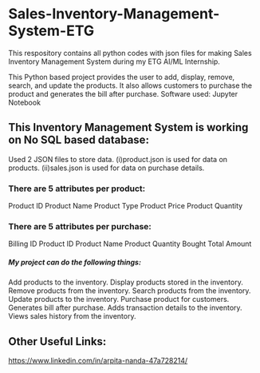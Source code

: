 # Sales-Inventory-Management-System-ETG
This respository contains all python codes with json files for making Sales Inventory Management System during my ETG AI/ML Internship.

This Python based project provides the user to add, display, remove, search, and update the products. It also allows customers to purchase the product and generates the bill after purchase.
Software used: Jupyter Notebook

## This Inventory Management System is working on No SQL based database:
Used 2 JSON files to store data.
(i)product.json is used for data on products.
(ii)sales.json is used for data on purchase details.

### There are 5 attributes per product:
Product ID
Product Name
Product Type
Product Price
Product Quantity

### There are 5 attributes per purchase:
Billing ID
Product ID
Product Name
Product Quantity Bought
Total Amount

##### My project can do the following things:
Add products to the inventory.
Display products stored in the inventory.
Remove products from the inventory.
Search products from the inventory.
Update products to the inventory.
Purchase product for customers.
Generates bill after purchase.
Adds transaction details to the inventory.
Views sales history from the inventory.

## Other Useful Links:
https://www.linkedin.com/in/arpita-nanda-47a728214/
